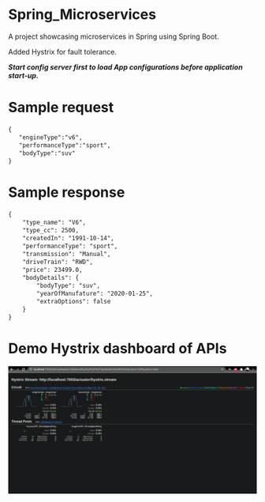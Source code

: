 # Spring_Microservices
 A project showcasing microservices in Spring using Spring Boot.
 
 Added Hystrix for fault tolerance.
 
 **_Start config server first to load App configurations before application start-up._**
 
 # Sample request
 ```
 {
    "engineType":"v6",
    "performanceType":"sport",
    "bodyType":"suv"
}
 ```
 
 # Sample response
```
{
    "type_name": "V6",
    "type_cc": 2500,
    "createdIn": "1991-10-14",
    "performanceType": "sport",
    "transmission": "Manual",
    "driveTrain": "RWD",
    "price": 23499.0,
    "bodyDetails": {
        "bodyType": "suv",
        "yearOfManufature": "2020-01-25",
        "extraOptions": false
    }
}
``` 

# Demo Hystrix dashboard of APIs

![alt text](https://github.com/kelvin-keegen/Spring_Microservices/blob/main/Screenshots/Screenshot1.png?raw=true)
